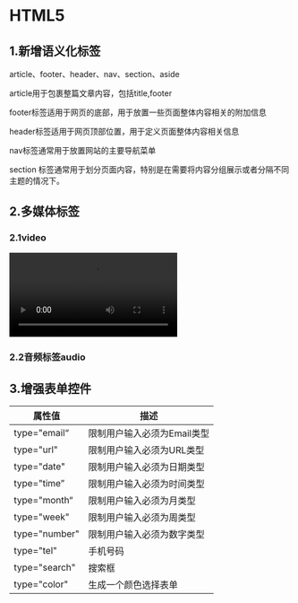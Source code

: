 # HTML5

## 1.新增语义化标签

article、footer、header、nav、section、aside

article用于包裹整篇文章内容，包括title,footer

footer标签适用于网页的底部，用于放置一些页面整体内容相关的附加信息

header标签适用于网页顶部位置，用于定义页面整体内容相关信息

nav标签通常用于放置网站的主要导航菜单

section 标签通常用于划分页面内容，特别是在需要将内容分组展示或者分隔不同主题的情况下。

## 2.多媒体标签

### 2.1video



<video src='视频地址' >     
    <source src="...mp4" type="video/mp4"></source> 
</video>

### 2.2音频标签audio

<audio src='音频地址'></audio> 

## 3.增强表单控件

| 属性值        | 描述                        |
| ------------- | --------------------------- |
| type="email“  | 限制用户输入必须为Email类型 |
| type="url"    | 限制用户输入必须为URL类型   |
| type="date"   | 限制用户输入必须为日期类型  |
| type="time”   | 限制用户输入必须为时间类型  |
| type="month“  | 限制用户输入必须为月类型    |
| type="week"   | 限制用户输入必须为周类型    |
| type="number" | 限制用户输入必须为数字类型  |
| type="tel"    | 手机号码                    |
| type="search" | 搜索框                      |
| type="color"  | 生成一个颜色选择表单        |